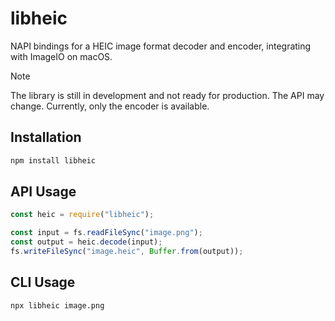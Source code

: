 # libheic

NAPI bindings for a HEIC image format decoder and encoder, integrating with ImageIO on macOS.

> [!NOTE]
> The library is still in development and not ready for production.
> The API may change. Currently, only the encoder is available.

## Installation

```sh
npm install libheic
```

## API Usage

```JavaScript
const heic = require("libheic");

const input = fs.readFileSync("image.png");
const output = heic.decode(input);
fs.writeFileSync("image.heic", Buffer.from(output));
```

## CLI Usage

```sh
npx libheic image.png
```
